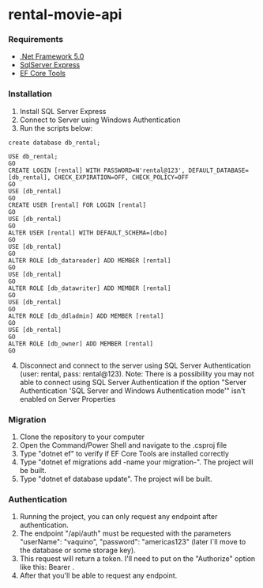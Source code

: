 # rental-movie-api

### Requirements
- [.Net Framework 5.0](https://dotnet.microsoft.com/pt-br/download/dotnet/5.0)
- [SqlServer Express](https://go.microsoft.com/fwlink/p/?linkid=2216019&clcid=0x416&culture=pt-br&country=br)
- [EF Core Tools](https://learn.microsoft.com/en-us/ef/core/cli/dotnet)

### Installation
1. Install SQL Server Express
2. Connect to Server using Windows Authentication
3. Run the scripts below:
```
create database db_rental;

USE db_rental;
GO
CREATE LOGIN [rental] WITH PASSWORD=N'rental@123', DEFAULT_DATABASE=[db_rental], CHECK_EXPIRATION=OFF, CHECK_POLICY=OFF
GO
USE [db_rental]
GO
CREATE USER [rental] FOR LOGIN [rental]
GO
USE [db_rental]
GO
ALTER USER [rental] WITH DEFAULT_SCHEMA=[dbo]
GO
USE [db_rental]
GO
ALTER ROLE [db_datareader] ADD MEMBER [rental]
GO
USE [db_rental]
GO
ALTER ROLE [db_datawriter] ADD MEMBER [rental]
GO
USE [db_rental]
GO
ALTER ROLE [db_ddladmin] ADD MEMBER [rental]
GO
USE [db_rental]
GO
ALTER ROLE [db_owner] ADD MEMBER [rental]
GO
 ```
4. Disconnect and connect to the server using SQL Server Authentication (user: rental, pass: rental@123). Note: There is a possibility you may not able to connect using SQL Server Authentication if the option "Server Authentication 'SQL Server and Windows Authentication mode'" isn't enabled on Server Properties

### Migration
1. Clone the repository to your computer
2. Open the Command/Power Shell and navigate to the .csproj file
3. Type "dotnet ef" to verify if EF Core Tools are installed correctly
4. Type "dotnet ef migrations add -name your migration-". The project will be built.
5. Type "dotnet ef database update". The project will be built.

### Authentication
1. Running the project, you can only request any endpoint after authentication.
2. The endpoint "/api/auth" must be requested with the parameters "userName": "vaquino", "password": "americas123" (later I`ll move to the database or some storage key).
3. This request will return a token. I'll need to put on the "Authorize" option like this: Bearer <token>.
4. After that you'll be able to request any endpoint.


